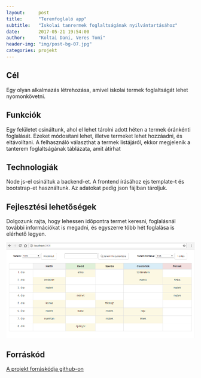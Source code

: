 ```yaml
---
layout:     post
title:      "Teremfoglaló app"
subtitle:   "Iskolai tanrermek foglaltságának nyilvántartásához"
date:       2017-05-21 19:54:00
author:     "Koltai Dani, Veres Tomi"
header-img: "img/post-bg-07.jpg"
categories: projekt
---
```

## Cél
Egy olyan alkalmazás létrehozása, amivel iskolai termek foglaltságát lehet nyomonkövetni.


## Funkciók
Egy felületet csináltunk, ahol el lehet tárolni adott héten a termek óránkénti foglalását. Ezeket módosítani lehet, illetve termeket lehet hozzáadni, és eltávolítani. A felhasználó választhat a termek listájáról, ekkor megjelenik a tanterem foglaltságának táblázata, amit átírhat


## Technologiák
Node js-el csináltuk a backend-et. A frontend írásához ejs template-t és bootstrap-et használtunk. Az adatokat pedig json fájlban tároljuk.


## Fejlesztési lehetőségek
Dolgozunk rajta, hogy lehessen időpontra termet keresni, foglalásnál további információkat is megadni, és egyszerre több hét foglalása is elérhető legyen.


![](/img/projektek/teremfoglalo-screenshot.png "screenshot")


## Forráskód
[A projekt forráskódja github-on](https://github.com/techtabor/Teremfoglalo-app)
